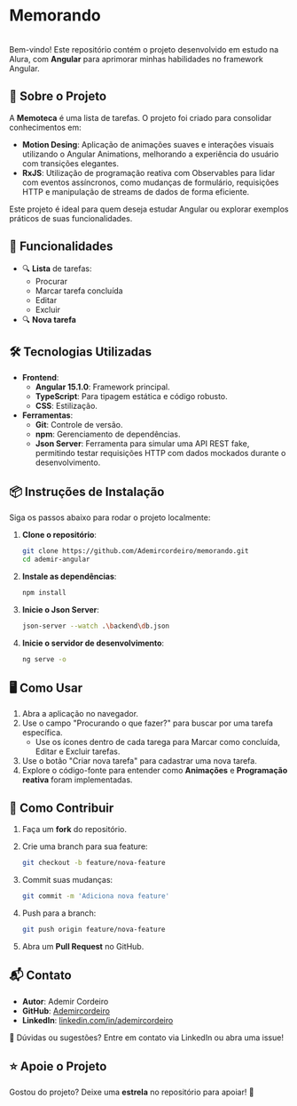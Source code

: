 # Memorando

\
Bem-vindo! Este repositório contém o projeto desenvolvido em estudo na Alura, com **Angular** para aprimorar minhas habilidades no framework Angular.

## 📖 Sobre o Projeto

A **Memoteca** é uma lista de tarefas. O projeto foi criado para consolidar conhecimentos em:

- **Motion Desing**: Aplicação de animações suaves e interações visuais utilizando o Angular Animations, melhorando a experiência do usuário com transições elegantes.
- **RxJS**: Utilização de programação reativa com Observables para lidar com eventos assíncronos, como mudanças de formulário, requisições HTTP e manipulação de streams de dados de forma eficiente.

Este projeto é ideal para quem deseja estudar Angular ou explorar exemplos práticos de suas funcionalidades.

## 🚀 Funcionalidades

- 🔍 **Lista** de tarefas:
  - Procurar
  - Marcar tarefa concluída
  - Editar
  - Excluir
- 🔍 **Nova tarefa**

## 🛠️ Tecnologias Utilizadas

- **Frontend**:
  - **Angular 15.1.0**: Framework principal.
  - **TypeScript**: Para tipagem estática e código robusto.
  - **CSS**: Estilização.
- **Ferramentas**:
  - **Git**: Controle de versão.
  - **npm**: Gerenciamento de dependências.
  - **Json Server**: Ferramenta para simular uma API REST fake, permitindo testar requisições HTTP com dados mockados durante o desenvolvimento.

## 📦 Instruções de Instalação

Siga os passos abaixo para rodar o projeto localmente:

1. **Clone o repositório**:

   ```bash
   git clone https://github.com/Ademircordeiro/memorando.git
   cd ademir-angular
   ```

2. **Instale as dependências**:

   ```bash
   npm install
   ```

3. **Inicie o Json Server**:

   ```bash
   json-server --watch .\backend\db.json
   ```

4. **Inicie o servidor de desenvolvimento**:

   ```bash
   ng serve -o
   ```

## 🖥️ Como Usar

1. Abra a aplicação no navegador.
2. Use o campo "Procurando o que fazer?" para buscar por uma tarefa específica.
   - Use os ícones dentro de cada tarega para Marcar como concluída, Editar e Excluir tarefas.
3. Use o botão "Criar nova tarefa" para cadastrar uma nova tarefa.
4. Explore o código-fonte para entender como **Animações** e **Programação reativa** foram implementadas.

## 🤝 Como Contribuir

1. Faça um **fork** do repositório.

2. Crie uma branch para sua feature:

   ```bash
   git checkout -b feature/nova-feature
   ```

3. Commit suas mudanças:

   ```bash
   git commit -m 'Adiciona nova feature'
   ```

4. Push para a branch:

   ```bash
   git push origin feature/nova-feature
   ```

5. Abra um **Pull Request** no GitHub.

## 📬 Contato

- **Autor**: Ademir Cordeiro
- **GitHub**: [Ademircordeiro](https://github.com/Ademircordeiro)
- **LinkedIn**: [linkedin.com/in/ademircordeiro](https://www.linkedin.com/in/ademircordeiro/)

📧 Dúvidas ou sugestões? Entre em contato via LinkedIn ou abra uma issue!

## ⭐ Apoie o Projeto

Gostou do projeto? Deixe uma **estrela** no repositório para apoiar! 🚀
